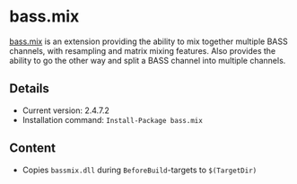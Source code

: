 bass.mix
===

[bass.mix] is an extension providing the ability to mix together multiple BASS channels, with resampling and matrix mixing features. Also provides the ability to go the other way and split a BASS channel into multiple channels.

Details
---
  - Current version: 2.4.7.2
  - Installation command: ``Install-Package bass.mix``

Content
---
  - Copies ``bassmix.dll`` during ``BeforeBuild``-targets to ``$(TargetDir)``

[bass.mix]:       http://www.un4seen.com/bass.html